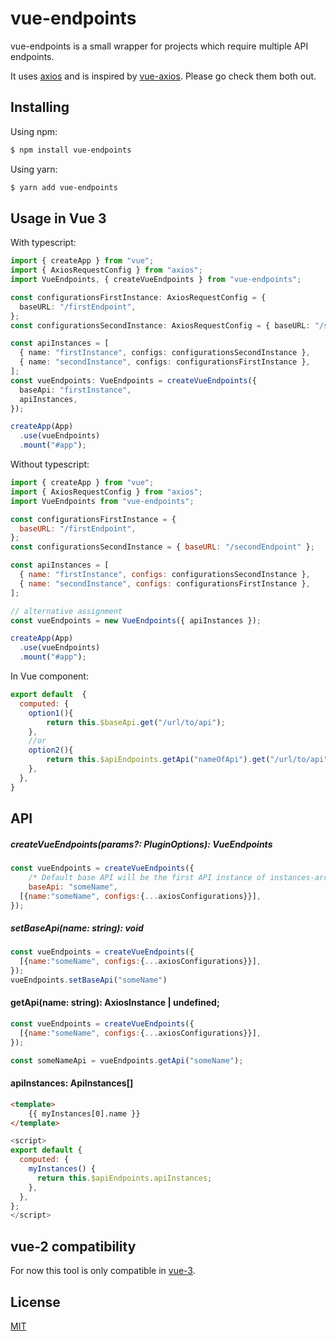 # vue-endpoints

vue-endpoints is a small wrapper for projects which require multiple API endpoints.

It uses [axios](https://github.com/axios/axios#axios) and is inspired by [vue-axios](https://github.com/imcvampire/vue-axios#vue-axios). Please go check them both out.

## Installing

Using npm:

```bash
$ npm install vue-endpoints
```

Using yarn:

```bash
$ yarn add vue-endpoints
```

## Usage in Vue 3

With typescript:

```ts
import { createApp } from "vue";
import { AxiosRequestConfig } from "axios";
import VueEndpoints, { createVueEndpoints } from "vue-endpoints";

const configurationsFirstInstance: AxiosRequestConfig = {
  baseURL: "/firstEndpoint",
};
const configurationsSecondInstance: AxiosRequestConfig = { baseURL: "/secondEndpoint" };

const apiInstances = [
  { name: "firstInstance", configs: configurationsSecondInstance },
  { name: "secondInstance", configs: configurationsFirstInstance },
];
const vueEndpoints: VueEndpoints = createVueEndpoints({
  baseApi: "firstInstance",
  apiInstances,
});

createApp(App)
  .use(vueEndpoints)
  .mount("#app");
```

Without typescript:

```js
import { createApp } from "vue";
import { AxiosRequestConfig } from "axios";
import VueEndpoints from "vue-endpoints";

const configurationsFirstInstance = {
  baseURL: "/firstEndpoint",
};
const configurationsSecondInstance = { baseURL: "/secondEndpoint" };

const apiInstances = [
  { name: "firstInstance", configs: configurationsSecondInstance },
  { name: "secondInstance", configs: configurationsFirstInstance },
];

// alternative assignment
const vueEndpoints = new VueEndpoints({ apiInstances });

createApp(App)
  .use(vueEndpoints)
  .mount("#app");
```

In Vue component: 

```js
export default  {
  computed: {
    option1(){
        return this.$baseApi.get("/url/to/api");
    },
    //or
    option2(){
        return this.$apiEndpoints.getApi("nameOfApi").get("/url/to/api");
    },
  },
}
```

## API

##### createVueEndpoints(params?: PluginOptions): VueEndpoints


```js
const vueEndpoints = createVueEndpoints({
    /* Default base API will be the first API instance of instances-array */
    baseApi: "someName", 
  [{name:"someName", configs:{...axiosConfigurations}}],
});
```

##### setBaseApi(name: string): void

```js
const vueEndpoints = createVueEndpoints({
  [{name:"someName", configs:{...axiosConfigurations}}],
});
vueEndpoints.setBaseApi("someName")
```

#### getApi(name: string): AxiosInstance | undefined;

```js
const vueEndpoints = createVueEndpoints({
  [{name:"someName", configs:{...axiosConfigurations}}],
});

const someNameApi = vueEndpoints.getApi("someName");

```

#### apiInstances: ApiInstances[]
```html
<template>
    {{ myInstances[0].name }}
</template>
```
```js
<script>
export default {
  computed: {
    myInstances() {
      return this.$apiEndpoints.apiInstances;
    },
  },
};
</script>
```
## vue-2 compatibility

For now this tool is only compatible in [vue-3](https://v3.vuejs.org/).


## License

[MIT](/LICENSE)